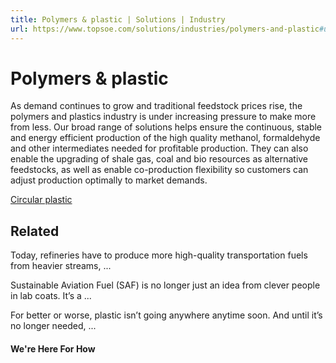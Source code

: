 ```yaml
---
title: Polymers & plastic | Solutions | Industry
url: https://www.topsoe.com/solutions/industries/polymers-and-plastic#u4m-pardot-form
---
```


# Polymers & plastic

As demand continues to grow and traditional feedstock prices rise, the polymers and plastics industry is under increasing pressure to make more from less. Our broad range of solutions helps ensure the continuous, stable and energy efficient production of the high quality methanol, formaldehyde and other intermediates needed for profitable production. They can also enable the upgrading of shale gas, coal and bio resources as alternative feedstocks, as well as enable co-production flexibility so customers can adjust production optimally to market demands.

[Circular plastic](https://www.topsoe.com/circular-plastic)

## Related

Today, refineries have to produce more high-quality transportation fuels from heavier streams, ...

Sustainable Aviation Fuel (SAF) is no longer just an idea from clever people in lab coats. It’s a ...

For better or worse, plastic isn’t going anywhere anytime soon. And until it’s no longer needed, ...

#### We're Here For How